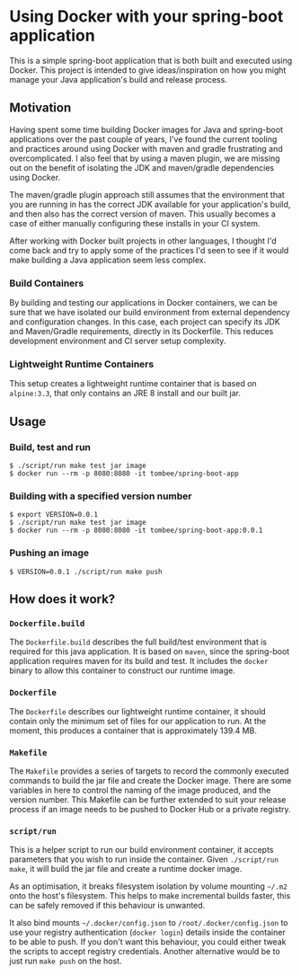 # Using Docker with your spring-boot application

This is a simple spring-boot application that is both built and executed using Docker.  This project is intended to give ideas/inspiration on how you might manage your Java application's build and release process.

## Motivation

Having spent some time building Docker images for Java and spring-boot applications over the past couple of years, I've found the current tooling and practices around using Docker with maven and gradle frustrating and overcomplicated.  I also feel that by using a maven plugin, we are missing out on the benefit of isolating the JDK and maven/gradle dependencies using Docker.

The maven/gradle plugin approach still assumes that the environment that you are running in has the correct JDK available for your application's build, and then also has the correct version of maven.  This usually becomes a case of either manually configuring these installs in your CI system.

After working with Docker built projects in other languages, I thought I'd come back and try to apply some of the practices I'd seen to see if it would make building a Java application seem less complex.

### Build Containers

By building and testing our applications in Docker containers, we can be sure that we have isolated our build environment from external dependency and configuration changes.  In this case, each project can specify its JDK and Maven/Gradle requirements, directly in its Dockerfile.  This reduces development environment and CI server setup complexity.


### Lightweight Runtime Containers

This setup creates a lightweight runtime container that is based on `alpine:3.3`, that only contains an JRE 8 install and our built jar.

## Usage

### Build, test and run

```shell
$ ./script/run make test jar image
$ docker run --rm -p 8080:8080 -it tombee/spring-boot-app
```

### Building with a specified version number

```shell
$ export VERSION=0.0.1
$ ./script/run make test jar image
$ docker run --rm -p 8080:8080 -it tombee/spring-boot-app:0.0.1
```

### Pushing an image

```shell
$ VERSION=0.0.1 ./script/run make push
```

## How does it work?

### `Dockerfile.build`

The `Dockerfile.build` describes the full build/test environment that is required for this java application.  It is based on `maven`, since the spring-boot application requires maven for its build and test.  It includes the `docker` binary to allow this container to construct our runtime image.

### `Dockerfile`

The `Dockerfile` describes our lightweight runtime container, it should contain only the minimum set of files for our application to run.  At the moment, this produces a container that is approximately 139.4 MB.

### `Makefile`

The `Makefile` provides a series of targets to record the commonly executed commands to build the jar file and create the Docker image.  There are some variables in here to control the naming of the image produced, and the version number.  This Makefile can be further extended to suit your release process if an image needs to be pushed to Docker Hub or a private registry.

### `script/run`

This is a helper script to run our build environment container, it accepts parameters that you wish to run inside the container.  Given `./script/run make`, it will build the jar file and create a runtime docker image.

As an optimisation, it breaks filesystem isolation by volume mounting `~/.m2` onto the host's filesystem.  This helps to make incremental builds faster, this can be safely removed if this behaviour is unwanted.

It also bind mounts `~/.docker/config.json` to `/root/.docker/config.json` to use your registry authentication (`docker login`) details inside the container to be able to push.  If you don't want this behaviour, you could either tweak the scripts to accept registry credentials.  Another alternative would be to just run `make push` on the host.
